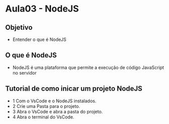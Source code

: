 # Aula03 - NodeJS
## Objetivo
- Entender o que é NodeJS

## O que é NodeJS
- NodeJS é uma plataforma que permite a execução de código JavaScript no servidor

## Tutorial de como inicar um projeto NodeJS
- 1 Com o  VsCode e o NodeJS instalados.
- 2 Crie uma Pasta para o projeto.
- 3 Abra o VsCode e abra a pasta do projeto.
- 4 Abra o terminal do VsCode.